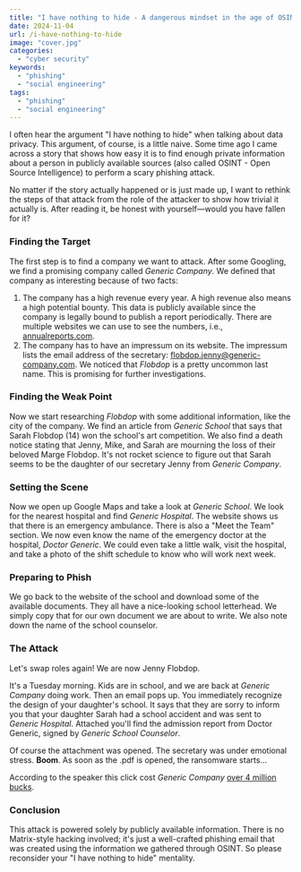 ```yaml
---
title: "I have nothing to hide - A dangerous mindset in the age of OSINT"
date: 2024-11-04
url: /i-have-nothing-to-hide
image: "cover.jpg"
categories:
  - "cyber security"
keywords: 
  - "phishing"
  - "social engineering"
tags: 
  - "phishing"
  - "social engineering"
---
```

I often hear the argument "I have nothing to hide" when talking about data privacy. This argument, of course, is a little naive. Some time ago I came across a story that shows how easy it is to find enough private information about a person in publicly available sources (also called OSINT - Open Source Intelligence) to perform a scary phishing attack.

No matter if the story actually happened or is just made up, I want to rethink the steps of that attack from the role of the attacker to show how trivial it actually is. After reading it, be honest with yourself—would you have fallen for it?

### Finding the Target
The first step is to find a company we want to attack. After some Googling, we find a promising company called *Generic Company*. We defined that company as interesting because of two facts:
1. The company has a high revenue every year. A high revenue also means a high potential bounty. This data is publicly available since the company is legally bound to publish a report periodically. There are multiple websites we can use to see the numbers, i.e., [annualreports.com](https://www.annualreports.com/).
2. The company has to have an impressum on its website. The impressum lists the email address of the secretary: flobdop.jenny@generic-company.com. We noticed that *Flobdop* is a pretty uncommon last name. This is promising for further investigations.

### Finding the Weak Point
Now we start researching *Flobdop* with some additional information, like the city of the company. We find an article from *Generic School* that says that Sarah Flobdop (14) won the school's art competition. We also find a death notice stating that Jenny, Mike, and Sarah are mourning the loss of their beloved Marge Flobdop. It's not rocket science to figure out that Sarah seems to be the daughter of our secretary Jenny from *Generic Company*.

### Setting the Scene
Now we open up Google Maps and take a look at *Generic School*. We look for the nearest hospital and find *Generic Hospital*. The website shows us that there is an emergency ambulance. There is also a "Meet the Team" section. We now even know the name of the emergency doctor at the hospital, *Doctor Generic*. We could even take a little walk, visit the hospital, and take a photo of the shift schedule to know who will work next week.

### Preparing to Phish
We go back to the website of the school and download some of the available documents. They all have a nice-looking school letterhead. We simply copy that for our own document we are about to write. We also note down the name of the school counselor.

### The Attack
Let's swap roles again! We are now Jenny Flobdop.

It's a Tuesday morning. Kids are in school, and we are back at *Generic Company* doing work. Then an email pops up. You immediately recognize the design of your daughter's school. It says that they are sorry to inform you that your daughter Sarah had a school accident and was sent to *Generic Hospital*. Attached you'll find the admission report from Doctor Generic, signed by *Generic School Counselor*.

Of course the attachment was opened. The secretary was under emotional stress. **Boom**. As soon as the .pdf is opened, the ransomware starts...

According to the speaker this click cost *Generic Company* [over 4 million bucks](https://www.youtube.com/watch?v=Zn-vOGp-e4c). 

### Conclusion
This attack is powered solely by publicly available information. There is no Matrix-style hacking involved; it's just a well-crafted phishing email that was created using the information we gathered through OSINT. So please reconsider your "I have nothing to hide" mentality.

